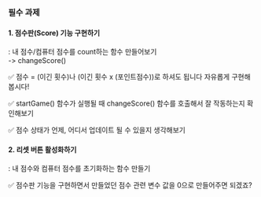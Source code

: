 ### 필수 과제 

#### 1. 점수판(Score) 기능 구현하기
: 내 점수/컴퓨터 점수를 count하는 함수 만들어보기  
-> changeScore()

✅ 점수 = (이긴 횟수)나 (이긴 횟수 x (포인트점수))로 하셔도 됩니다 자유롭게 구현해봅시다!


✅ startGame() 함수가 실행될 때 changeScore() 함수를 호출해서 잘 작동하는지 확인해보기


✅ 점수 상태가 언제, 어디서 업데이트 될 수 있을지 생각해보기

#### 2. 리셋 버튼 활성화하기
: 내 점수와 컴퓨터 점수를 초기화하는 함수 만들기

✅ 점수판 기능을 구현하면서 만들었던 점수 관련 변수 값을 0으로 만들어주면 되겠죠? 
